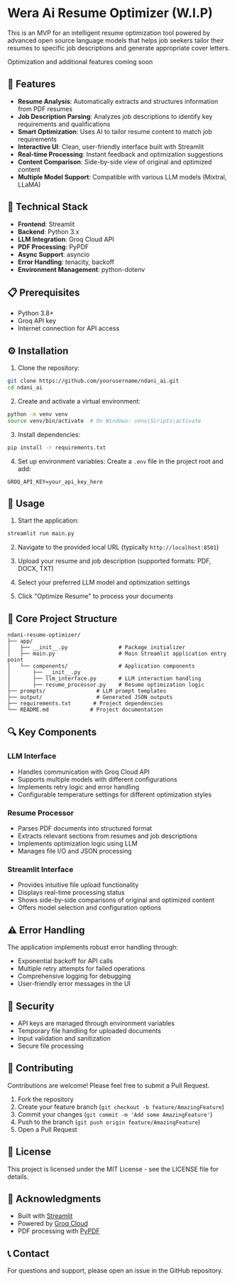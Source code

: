 # Wera Ai Resume Optimizer (W.I.P)

This is an MVP for an intelligent resume optimization tool powered by advanced open source language models that helps job seekers tailor their resumes to specific job descriptions and generate appropriate cover letters.

Optimization and additional features coming soon

## 🌟 Features

- **Resume Analysis**: Automatically extracts and structures information from PDF resumes
- **Job Description Parsing**: Analyzes job descriptions to identify key requirements and qualifications
- **Smart Optimization**: Uses AI to tailor resume content to match job requirements
- **Interactive UI**: Clean, user-friendly interface built with Streamlit
- **Real-time Processing**: Instant feedback and optimization suggestions
- **Content Comparison**: Side-by-side view of original and optimized content
- **Multiple Model Support**: Compatible with various LLM models (Mixtral, LLaMA)

## 🔧 Technical Stack

- **Frontend**: Streamlit
- **Backend**: Python 3.x
- **LLM Integration**: Groq Cloud API
- **PDF Processing**: PyPDF
- **Async Support**: asyncio
- **Error Handling**: tenacity, backoff
- **Environment Management**: python-dotenv

## 📋 Prerequisites

- Python 3.8+
- Groq API key
- Internet connection for API access

## ⚙️ Installation

1. Clone the repository:
```bash
git clone https://github.com/yourusername/ndani_ai.git
cd ndani_ai
```

2. Create and activate a virtual environment:
```bash
python -m venv venv
source venv/bin/activate  # On Windows: venv\Scripts\activate
```

3. Install dependencies:
```bash
pip install -r requirements.txt
```

4. Set up environment variables:
Create a `.env` file in the project root and add:
```
GROQ_API_KEY=your_api_key_here
```

## 🚀 Usage

1. Start the application:
```bash
streamlit run main.py
```

2. Navigate to the provided local URL (typically `http://localhost:8501`)

3. Upload your resume and job description (supported formats: PDF, DOCX, TXT)

4. Select your preferred LLM model and optimization settings

5. Click "Optimize Resume" to process your documents

## 📁 Core Project Structure

```
ndani-resume-optimizer/
├── app/
│   ├── __init__.py                # Package initializer
│   ├── main.py                    # Main Streamlit application entry point
│   └── components/                # Application components
│       ├── __init__.py
│       ├── llm_interface.py       # LLM interaction handling
│       ├── resume_processor.py    # Resume optimization logic
├── prompts/                # LLM prompt templates
├── output/                 # Generated JSON outputs
├── requirements.txt       # Project dependencies
└── README.md             # Project documentation
```

## 🔍 Key Components

### LLM Interface
- Handles communication with Groq Cloud API
- Supports multiple models with different configurations
- Implements retry logic and error handling
- Configurable temperature settings for different optimization styles

### Resume Processor
- Parses PDF documents into structured format
- Extracts relevant sections from resumes and job descriptions
- Implements optimization logic using LLM
- Manages file I/O and JSON processing

### Streamlit Interface
- Provides intuitive file upload functionality
- Displays real-time processing status
- Shows side-by-side comparisons of original and optimized content
- Offers model selection and configuration options

## ⚠️ Error Handling

The application implements robust error handling through:
- Exponential backoff for API calls
- Multiple retry attempts for failed operations
- Comprehensive logging for debugging
- User-friendly error messages in the UI

## 🔐 Security

- API keys are managed through environment variables
- Temporary file handling for uploaded documents
- Input validation and sanitization
- Secure file processing

## 🤝 Contributing

Contributions are welcome! Please feel free to submit a Pull Request.

1. Fork the repository
2. Create your feature branch (`git checkout -b feature/AmazingFeature`)
3. Commit your changes (`git commit -m 'Add some AmazingFeature'`)
4. Push to the branch (`git push origin feature/AmazingFeature`)
5. Open a Pull Request

## 📄 License

This project is licensed under the MIT License - see the LICENSE file for details.

## 🙏 Acknowledgments

- Built with [Streamlit](https://streamlit.io/)
- Powered by [Groq Cloud](https://groq.com/)
- PDF processing with [PyPDF](https://pypdf.readthedocs.io/)

## 📞 Contact

For questions and support, please open an issue in the GitHub repository.
